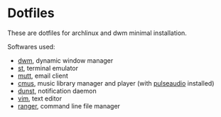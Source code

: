 # Dotfiles

These are dotfiles for archlinux and dwm minimal installation.

Softwares used:
- [dwm](https://dwm.suckless.org), dynamic window manager
- [st](https://st.suckless.org), terminal emulator
- [mutt](http://www.mutt.org/), email client
- [cmus](https://cmus.github.io), music library manager and player (with [pulseaudio](https://www.freedesktop.org/wiki/Software/PulseAudio/) installed)
- [dunst](https://github.com/dunst-project/dunst), notification daemon
- [vim](https://www.vim.org/), text editor
- [ranger](https://github.com/ranger/ranger), command line file manager
